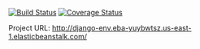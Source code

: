 [![Build Status](https://app.travis-ci.com/MJ3128/swe1-app.svg?branch=main)](https://app.travis-ci.com/MJ3128/swe1-app)
[![Coverage Status](https://coveralls.io/repos/github/MJ3128/swe1-app/badge.svg?branch=)](https://coveralls.io/github/MJ3128/swe1-app?branch=)

Project URL: http://django-env.eba-yuybwtsz.us-east-1.elasticbeanstalk.com/